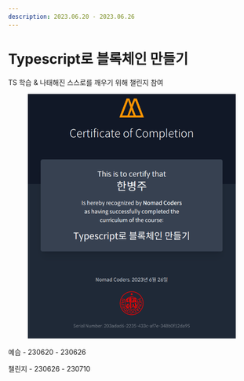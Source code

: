 ```yaml
---
description: 2023.06.20 - 2023.06.26
---
```


# Typescript로 블록체인 만들기

TS 학습 & 나태해진 스스로를 깨우기 위해 챌린지 참여

<figure><img src="../../../.gitbook/assets/image (68).png" alt=""><figcaption></figcaption></figure>

예습 - 230620 - 230626

챌린지 - 230626 - 230710
